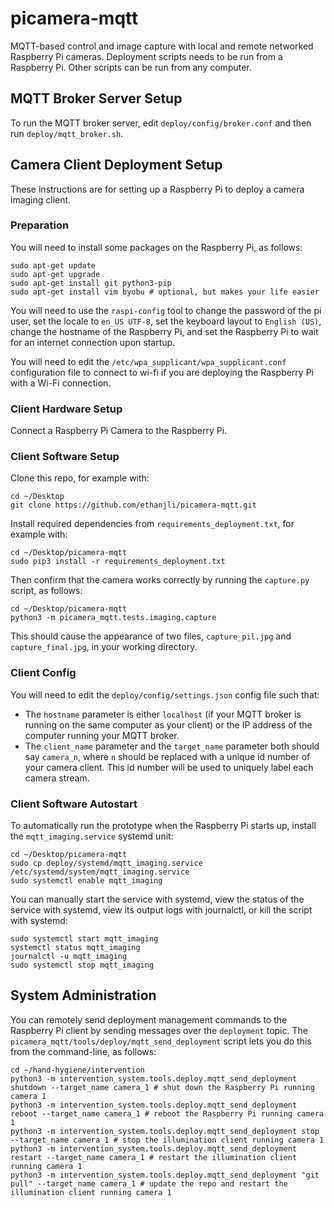# picamera-mqtt
MQTT-based control and image capture with local and remote networked Raspberry Pi cameras.
Deployment scripts needs to be run from a Raspberry Pi. Other scripts can be run from any computer.

## MQTT Broker Server Setup

To run the MQTT broker server, edit `deploy/config/broker.conf` and then run
`deploy/mqtt_broker.sh`.

## Camera Client Deployment Setup

These instructions are for setting up a Raspberry Pi to deploy a camera imaging client.

### Preparation

You will need to install some packages on the Raspberry Pi, as follows:
```
sudo apt-get update
sudo apt-get upgrade
sudo apt-get install git python3-pip
sudo apt-get install vim byobu # optional, but makes your life easier
```

You will need to use the `raspi-config` tool to change the password of the pi user,
set the locale to `en_US UTF-8`, set the keyboard layout to `English (US)`,
change the hostname of the Raspberry Pi, and set the Raspberry Pi to wait for an
internet connection upon startup.

You will need to edit the `/etc/wpa_supplicant/wpa_supplicant.conf` configuration
file to connect to wi-fi if you are deploying the Raspberry Pi with a Wi-Fi connection.

### Client Hardware Setup
Connect a Raspberry Pi Camera to the Raspberry Pi.

### Client Software Setup
Clone this repo, for example with:
```
cd ~/Desktop
git clone https://github.com/ethanjli/picamera-mqtt.git
```
Install required dependencies from `requirements_deployment.txt`, for example with:
```
cd ~/Desktop/picamera-mqtt
sudo pip3 install -r requirements_deployment.txt
```
Then confirm that the camera works correctly by running the `capture.py` script,
as follows:
```
cd ~/Desktop/picamera-mqtt
python3 -m picamera_mqtt.tests.imaging.capture
```
This should cause the appearance of two files, `capture_pil.jpg` and
`capture_final.jpg`, in your working directory.

### Client Config
You will need to edit the `deploy/config/settings.json` config file such that:

- The `hostname` parameter is either `localhost` (if your MQTT broker is running
  on the same computer as your client) or the IP address of the computer running
  your MQTT broker.
- The `client_name` parameter and the `target_name` parameter both should say
  `camera_n`, where `n` should be replaced with a unique id number of your camera
  client. This id number will be used to uniquely label each camera stream.


### Client Software Autostart
To automatically run the prototype when the Raspberry Pi starts up, install the
`mqtt_imaging.service` systemd unit:
```
cd ~/Desktop/picamera-mqtt
sudo cp deploy/systemd/mqtt_imaging.service /etc/systemd/system/mqtt_imaging.service
sudo systemctl enable mqtt_imaging
```
You can manually start the service with systemd, view the status of the service with systemd,
view its output logs with journalctl, or kill the script with systemd:
```
sudo systemctl start mqtt_imaging
systemctl status mqtt_imaging
journalctl -u mqtt_imaging
sudo systemctl stop mqtt_imaging
```

## System Administration

You can remotely send deployment management commands to the Raspberry Pi client
by sending messages over the `deployment` topic. The
`picamera_mqtt/tools/deploy/mqtt_send_deployment` script lets you do this
from the command-line, as follows:
```
cd ~/hand-hygiene/intervention
python3 -m intervention_system.tools.deploy.mqtt_send_deployment shutdown --target_name camera_1 # shut down the Raspberry Pi running camera 1
python3 -m intervention_system.tools.deploy.mqtt_send_deployment reboot --target_name camera_1 # reboot the Raspberry Pi running camera 1
python3 -m intervention_system.tools.deploy.mqtt_send_deployment stop --target_name camera_1 # stop the illumination client running camera 1
python3 -m intervention_system.tools.deploy.mqtt_send_deployment restart --target_name camera_1 # restart the illumination client running camera 1
python3 -m intervention_system.tools.deploy.mqtt_send_deployment "git pull" --target_name camera_1 # update the repo and restart the illumination client running camera 1
```
